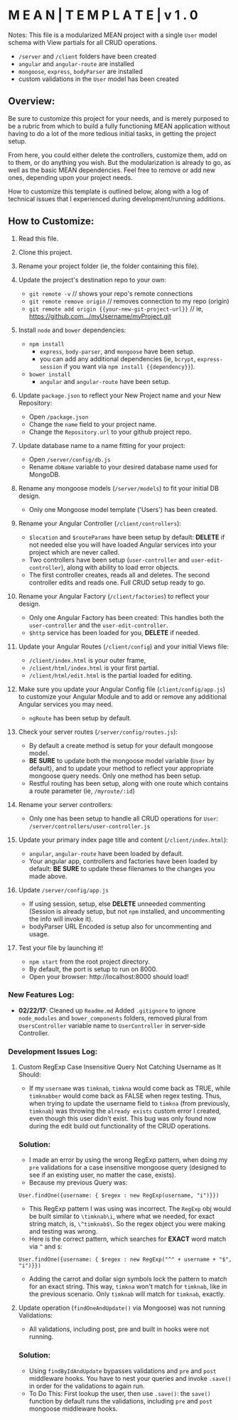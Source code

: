 # M E A N   |   T E M P L A T E   |   v 1 . 0

Notes: This file is a modularized MEAN project with a single `User` model schema with
View partials for all CRUD operations.

+ `/server` and `/client` folders have been created
+ `angular` and `angular-route` are installed
+ `mongoose`, `express`, `bodyParser` are installed
+ custom validations in the `User` model has been created

## Overview:
Be sure to customize this project for your needs, and is merely purposed to be a
rubric from which to build a fully functioning MEAN application without having to
do a lot of the more tedious initial tasks, in getting the project setup.

From here, you could either delete the controllers, customize them, add on to them,
or do anything you wish. But the modularization is already to go, as well as
the basic MEAN dependencies. Feel free to remove or add new ones, depending upon
your project needs.

How to customize this template is outlined below, along with a log of technical
issues that I experienced during development/running additions.

## How to Customize:

1. Read this file.

2. Clone this project.

3. Rename your project folder (ie, the folder containing this file).

4. Update the project's destination repo to your own:

	+ `git remote -v` // shows your repo's remote connections
	+ `git remote remove origin` // removes connection to my repo (origin)
	+ `git remote add origin {{your-new-git-project-url}}` // ie, https://github.com.../myUsername/myProject.git

5. Install `node` and `bower` dependencies:

	+ `npm install`
		+ `express`, `body-parser`, and `mongoose` have been setup.
		+ you can add any additional dependencies (ie, `bcrypt`, `express-session` if you want via `npm install {{dependency}}`).
	+ `bower install`
		+ `angular` and `angular-route` have been setup.

6. Update `package.json` to reflect your New Project name and your New Repository:

 	+ Open `/package.json`
	+ Change the `name` field to your project name.
	+ Change the `Repository.url` to your github project  repo.

7. Update database name to a name fitting for your project:

 	+ Open `/server/config/db.js`
	+ Rename `dbName` variable to your desired database name used for MongoDB.

8. Rename any mongoose models (`/server/models`) to fit your initial DB design.

	+ Only one Mongoose model template ('Users')  has been created.

9. Rename your Angular Controller (`/client/controllers`):

	+ `$location` and `$routeParams` have been setup by default:
	**DELETE** if not needed else you will have loaded Angular services into
	your project which are never called.
	+ Two controllers have been setup (`user-controller` and
	`user-edit-controller`), along with ability to load error objects.
	+ The first controller creates, reads all and deletes. The
	second controller edits and reads one. Full CRUD setup ready to go.

10. Rename your  Angular Factory (`/client/factories`) to reflect your design.

	+ Only one Angular Factory has been created: This handles both the
	`user-controller` and the `user-edit-controller`.
	+ `$http` service has been loaded for you, **DELETE** if needed.

11. Update your Angular Routes (`/client/config`) and your initial Views file:

	+ `/client/index.html` is your outer frame,
	+ `/client/html/index.html` is your first partial.
	+ `/client/html/edit.html` is the partial loaded for editing.

12. Make sure you update your Angular Config file (`client/config/app.js`)
	to customize your Angular Module and to add or remove any additional Angular
	services you may need.
	+ `ngRoute` has been setup by default.

13. Check your server routes (`/server/config/routes.js`):

	+ By default a create method is setup for your default mongoose model.
	+ **BE SURE** to update both the mongoose model variable (`User` by default),
	and to update your method to reflect your appropriate mongoose query
	needs. Only one method has been setup.
	+ Restful routing has been setup, along with one route which contains
	a route parameter (ie, `/myroute/:id`)

14. Rename your server controllers:

	+ Only one has been setup to handle all CRUD operations for `User`: `/server/controllers/user-controller.js`

15. Update your primary index page title and content (`/client/index.html`):

	+ `angular`, `angular-route` have been loaded by default.
	+ Your angular app, controllers and factories have been loaded by
	default: **BE SURE** to update these filenames to the changes you made
	above.

16. Update `/server/config/app.js`

	+ If using session, setup, else **DELETE** unneeded commenting (Session
	is already setup, but not `npm` installed, and uncommenting the info
	will invoke it).
	+ bodyParser URL Encoded is setup also for uncommenting and usage.

17. Test your file by launching it!

	+ `npm start` from the root project directory.
	+ By default, the port is setup to run on 8000.
	+ Open your browser: http://localhost:8000 should load!

### New Features Log:

+ **02/22/17**: Cleaned up `Readme.md` Added `.gitignore` to ignore `node_modules`
and `bower_components` folders, removed plural from `UsersController` variable
name to `UserController` in server-side Controller.

### Development Issues Log:

1. Custom RegExp Case Insensitive Query Not Catching Username as It Should:

	+ If my `username` was `timknab`, `timkna` would come back as TRUE, while
	`timknabber` would come back as FALSE when regex testing. Thus, when
	trying to update the username field to `timkna` (from previously, `timknab`)
	was throwing the `already exists` custom error I created, even though this
	user didn't exist. This bug was only found now during the edit build out
	functionality of the CRUD operations.

	### Solution:

	+ I made an error by using the wrong RegExp pattern, when doing my `pre`
	validations for a case insensitive mongoose query (designed to see if
	an existing user, no matter the case, exists).
	+ Because my previous Query was:

	`User.findOne({username: { $regex : new RegExp(username, "i")}})`

	+ This RegExp pattern I was using was incorrect. The `RegExp` obj would
	be built similar to `\timknab\i`, where what we needed, for exact
	string match, is, `\^timknab$\`. So the regex object you were making
	and testing was wrong.
	+ Here is the correct pattern, which searches for **EXACT** word match
	via `^` and `$`:

	`User.findOne({username: { $regex : new RegExp("^" + username + "$", "i")}})`

	+ Adding the carrot and dollar sign symbols lock the pattern to match
	for an exact string. This way, `timkna` won't match for `timknab`,
	like in the previous scenario. Only `timknab` will match for `timknab`,
	exactly.

2. Update operation (`findOneAndUpdate()` via Mongoose) was not running
Validations:

	+ All validations, including post, pre and built in hooks were not running.

	### Solution:

	+ Using `findByIdAndUpdate` bypasses validations and `pre` and `post`
	middleware hooks. You have to nest your queries and invoke `.save()`
	in order for the validations to again run.
	+ To Do This: First lookup the user, then use `.save()`: the `save()`
	function by default runs the validations, including `pre` and `post`
	mongoose middleware hooks.
